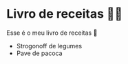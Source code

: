 # Livro de receitas :woman_cook:

Esse é o meu livro de receitas :cookie:

- Strogonoff de legumes 
- Pave de pacoca